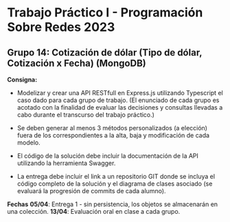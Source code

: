 # Trabajo Práctico I - Programación Sobre Redes 2023
## Grupo 14: Cotización de dólar (Tipo de dólar, Cotización x Fecha) (MongoDB)

**Consigna:**
+ Modelizar y crear una API RESTfull en Express.js utilizando Typescript el caso dado para cada grupo de trabajo. (El enunciado de cada grupo es acotado con la finalidad de evaluar las decisiones y consultas llevadas a cabo durante el transcurso del trabajo práctico.)

+ Se deben generar al menos 3 métodos personalizados (a elección) fuera de los correspondientes a la alta, baja y modificación de cada modelo.

+ El código de la solución debe incluir la documentación de la API utilizando la herramienta Swagger.

+ La entrega debe incluir el link a un repositorio GIT donde se incluya el código completo de la solución y el 
diagrama de clases asociado (se evaluará la progresión de commits de cada alumno).


**Fechas**
**05/04**: Entrega 1 - sin persistencia, los objetos se almacenarán en una colección.
**13/04**: Evaluación oral en clase a cada grupo.
